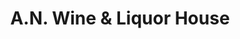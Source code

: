 ---
title: "A.N. Wine & Liquor House"
url: /geneseo/a-n-wine-und-liquor-house/
shop: Spirituosen
---